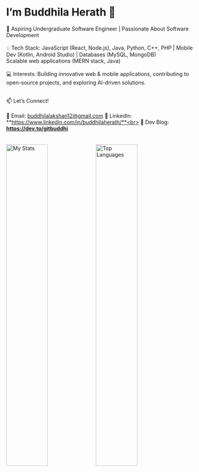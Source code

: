 # I’m Buddhila Herath 👋

🚀 Aspiring Undergraduate Software Engineer | Passionate About Software Development
<br>
<br>💡 Tech Stack: JavaScript (React, Node.js), Java, Python, C++, PHP | Mobile Dev (Kotlin, Android Studio) | Databases (MySQL, MongoDB)<br> Scalable web applications (MERN stack, Java)<br><br>
💻 Interests: Building innovative web & mobile applications, contributing to open-source projects, and exploring AI-driven solutions.<br><br>

📫 Let’s Connect!<br><br>
📧 Email: buddhilalakshan12@gmail.com
🔗 LinkedIn: **https://www.linkedin.com/in/buddhilaherath/**<br>
📝 Dev Blog: **https://dev.to/gitbuddhi**
<br><br>
<br><img alt="My Stats" align="left" width="47%" src="https://github-readme-stats.vercel.app/api?username=gitbuddhila"/>
<img alt="Top Languages" align="left" width="47%" src="https://github-readme-stats.vercel.app/api/top-langs/?username=gitbuddhila&layout=compact"/>
